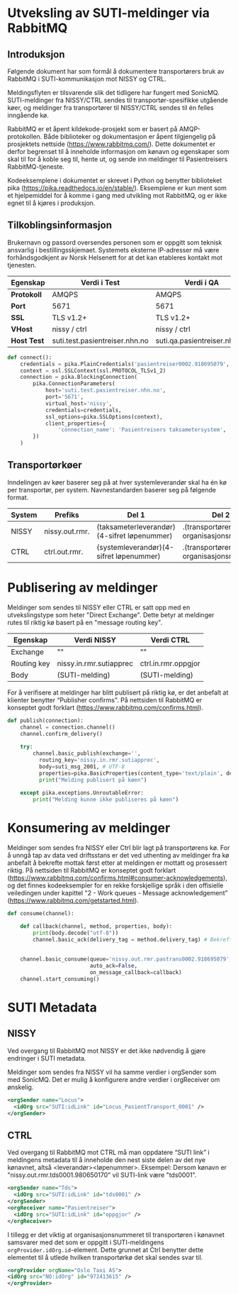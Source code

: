 # Utveksling av SUTI-meldinger via RabbitMQ
## Introduksjon
Følgende dokument har som formål å dokumentere transportørers bruk av RabbitMQ i SUTI-kommunikasjon mot NISSY og CTRL.

Meldingsflyten er tilsvarende slik det tidligere har fungert med SonicMQ. SUTI-meldinger fra NISSY/CTRL sendes til transportør-spesifikke utgående køer, og meldinger fra transportører til NISSY/CTRL sendes til én felles inngående kø.

RabbitMQ er et åpent kildekode-prosjekt som er basert på AMQP-protokollen. Både biblioteker og dokumentasjon er åpent tilgjengelig på prosjektets nettside (https://www.rabbitmq.com/).
Dette dokumentet er derfor  begrenset til å inneholde informasjon om kønavn og egenskaper som skal til for å koble seg til, hente ut, og sende inn meldinger til Pasientreisers RabbitMQ-tjeneste.

Kodeeksemplene i dokumentet er skrevet i Python og benytter biblioteket pika (https://pika.readthedocs.io/en/stable/). Eksemplene er kun ment som et hjelpemiddel for å komme i gang med utvikling mot RabbitMQ, og er ikke egnet til å kjøres i produksjon.


## Tilkoblingsinformasjon
Brukernavn og passord oversendes personen som er oppgitt som teknisk ansvarlig i bestillingsskjemaet. Systemets eksterne IP-adresser må være forhåndsgodkjent av Norsk Helsenett for at det kan etableres kontakt mot tjenesten.

| **Egenskap** | **Verdi i Test** | **Verdi i QA** | **Verdi i Produksjon** | 
|-----|-----|-----|-----|
| **Protokoll**  |  AMQPS   |  AMQPS   |  AMQPS   |
| **Port** | 5671 | 5671 | 5671 |
| **SSL** | TLS v1.2+ | TLS v1.2+ | TLS v1.2+ |
| **VHost** | nissy / ctrl | nissy / ctrl | nissy / ctrl |
| **Host Test** | suti.test.pasientreiser.nhn.no |  suti.qa.pasientreiser.nhn.no | suti.pasientreiser.nhn.no |


```python
def connect():
    credentials = pika.PlainCredentials('pasientreiser0002.918695079', '<passord>')
    context = ssl.SSLContext(ssl.PROTOCOL_TLSv1_2)
    connection = pika.BlockingConnection(
        pika.ConnectionParameters(
            host='suti.test.pasientreiser.nhn.no',
            port='5671',
            virtual_host='nissy',
            credentials=credentials,
            ssl_options=pika.SSLOptions(context),
            client_properties={
                'connection_name': 'Pasientreisers taksametersystem',
        })
    )
```


## Transportørkøer
Inndelingen av køer baserer seg på at hver systemleverandør skal ha én kø per transportør, per system. Navnestandarden baserer seg på følgende format.

| System | Prefiks        | Del 1                                       | Del 2                                 | Eksempel                              |
|--------|----------------|---------------------------------------------|---------------------------------------|---------------------------------------|
| NISSY  | nissy.out.rmr. | (taksameterleverandør)(4-sifret løpenummer) | .(transportørens organisasjonsnummer) | nissy.out.rmr.tds0001.980650170       |
| CTRL   | ctrl.out.rmr.  | (systemleverandør)(4-sifret løpenummer)     | .(transportørens organisasjonsnummer) | ctrl.out.rmr.taxifinans0001.993217654 |



# Publisering av meldinger
Meldinger som sendes til NISSY eller CTRL er satt opp med en utvekslingstype som heter "Direct Exchange". Dette betyr at meldinger rutes til riktig kø basert på en "message routing key".

| **Egenskap** | **Verdi NISSY**         | **Verdi CTRL**      |
|--------------|-------------------------|---------------------|
| Exchange     | ""                      | ""                  |
| Routing key  | nissy.in.rmr.sutiapprec | ctrl.in.rmr.oppgjor |
| Body         | (SUTI-melding)          | (SUTI-melding)      |

For å verifisere at meldinger har blitt publisert på riktig kø, er det anbefalt at klienter benytter “Publisher confirms". På nettsiden til RabbitMQ er konseptet godt forklart (https://www.rabbitmq.com/confirms.html).

```python
def publish(connection):
    channel = connection.channel()
    channel.confirm_delivery()
    
    try: 
        channel.basic_publish(exchange='',
          routing_key='nissy.in.rmr.sutiapprec',
          body=suti_msg_2001, # UTF-8
          properties=pika.BasicProperties(content_type='text/plain', delivery_mode=pika.DeliveryMode.Transient))
          print("Melding publisert på køen")
          
    except pika.exceptions.UnroutableError:
        print("Melding kunne ikke publiseres på køen")
```

# Konsumering av meldinger
Meldinger som sendes fra NISSY eller Ctrl blir lagt på transportørens kø.
For å unngå tap av data ved driftsstans er det ved uthenting av meldinger fra kø anbefalt å bekrefte mottak først etter at meldingen er mottatt og prosessert riktig. På nettsiden til RabbitMQ er konseptet godt forklart (https://www.rabbitmq.com/confirms.html#consumer-acknowledgements), og det finnes kodeeksempler for en rekke forskjellige språk i den offisielle veiledingen under kapittel "2 - Work queues - Message acknowledgement" (https://www.rabbitmq.com/getstarted.html).

```python
def consume(channel):

    def callback(channel, method, properties, body):
        print(body.decode("utf-8"))
        channel.basic_ack(delivery_tag = method.delivery_tag) # Bekreft mottak
        
    
    channel.basic_consume(queue='nissy.out.rmr.pastrans0002.918695079',
                          auto_ack=False,
                          on_message_callback=callback)
    channel.start_consuming()
```

# SUTI Metadata
## NISSY
Ved overgang til RabbitMQ mot NISSY er det ikke nødvendig å gjøre endringer i SUTI metadata. 

Meldinger som sendes fra NISSY vil ha samme verdier i orgSender som med SonicMQ. Det er mulig å konfigurere andre verdier i orgReceiver om ønskelig.
```xml
<orgSender name="Locus">
  <idOrg src="SUTI:idLink" id="Locus_PasientTransport_0001" />
</orgSender>
```

## CTRL
Ved overgang til RabbitMQ mot CTRL må man oppdatere “SUTI link” i meldingens metadata til å inneholde den nest siste delen av det nye kønavnet, altså <leverandør><løpenummer>. Eksempel: Dersom kønavn er "nissy.out.rmr.tds0001.980650170" vil SUTI-link være "tds0001".

```xml
<orgSender name="Tds">
  <idOrg src="SUTI:idLink" id="tds0001" />
</orgSender>
<orgReceiver name="Pasientreiser">
  <idOrg src="SUTI:idLink" id="oppgjor" />
</orgReceiver>
```

I tillegg er det viktig at organisasjonsnummeret til transportøren i kønavnet samsvarer med det som er oppgitt i SUTI-meldingens `orgProvider.idOrg.id`-element. Dette grunnet at Ctrl benytter dette elementet til å utlede hvilken transportørkø det skal sendes svar til.
```xml
<orgProvider orgName="Oslo Taxi AS">
<idOrg src="NO:idOrg" id="972413615" />
</orgProvider>
```
